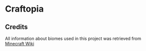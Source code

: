 # Craftopia

## Credits
All information about biomes used in this project was retrieved from [Minecraft Wiki](https://minecraft.wiki/w/Biome)

